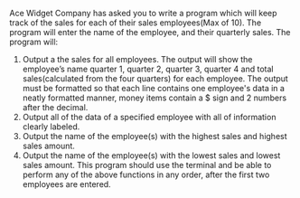 Ace Widget Company has asked you to write a program which will keep track of the sales for each of their sales employees(Max of 10). The program will enter the name of the employee, and their quarterly sales. The program will:
1. Output a the sales for all employees. The output will show the employee’s name quarter 1, quarter 2, quarter 3, quarter 4 and total sales(calculated from the four quarters) for each employee. The output must be formatted so that each line contains one employee's data in a neatly formatted manner, money items contain a $ sign and 2 numbers after the decimal. 
2. Output all of the data of a specified employee with all of information clearly labeled. 
3. Output the name of the employee(s) with the highest sales and highest sales amount. 
4. Output the name of the employee(s) with the lowest sales and lowest sales amount. 
This program should use the terminal and be able to perform any of the above functions in any order, after the first two employees are entered.
